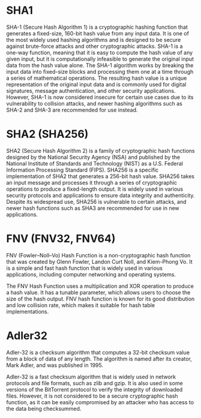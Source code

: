 # SHA1
SHA-1 (Secure Hash Algorithm 1) is a cryptographic hashing function that generates a fixed-size, 160-bit hash value from any input data. It is one of the most widely used hashing algorithms and is designed to be secure against brute-force attacks and other cryptographic attacks. SHA-1 is a one-way function, meaning that it is easy to compute the hash value of any given input, but it is computationally infeasible to generate the original input data from the hash value alone. The SHA-1 algorithm works by breaking the input data into fixed-size blocks and processing them one at a time through a series of mathematical operations. The resulting hash value is a unique representation of the original input data and is commonly used for digital signatures, message authentication, and other security applications. However, SHA-1 is now considered insecure for certain use cases due to its vulnerability to collision attacks, and newer hashing algorithms such as SHA-2 and SHA-3 are recommended for use instead.

# SHA2 (SHA256)
SHA2 (Secure Hash Algorithm 2) is a family of cryptographic hash functions designed by the National Security Agency (NSA) and published by the National Institute of Standards and Technology (NIST) as a U.S. Federal Information Processing Standard (FIPS). SHA256 is a specific implementation of SHA2 that generates a 256-bit hash value. SHA256 takes an input message and processes it through a series of cryptographic operations to produce a fixed-length output. It is widely used in various security protocols and applications to ensure data integrity and authenticity. Despite its widespread use, SHA256 is vulnerable to certain attacks, and newer hash functions such as SHA3 are recommended for use in new applications.

# FNV (FNV32, FNV64)
FNV (Fowler–Noll–Vo) Hash Function is a non-cryptographic hash function that was created by Glenn Fowler, Landon Curt Noll, and Kiem-Phong Vo. It is a simple and fast hash function that is widely used in various applications, including computer networking and operating systems.

The FNV Hash Function uses a multiplication and XOR operation to produce a hash value. It has a tunable parameter, which allows users to choose the size of the hash output. FNV hash function is known for its good distribution and low collision rate, which makes it suitable for hash table implementations.

# Adler32
Adler-32 is a checksum algorithm that computes a 32-bit checksum value from a block of data of any length. The algorithm is named after its creator, Mark Adler, and was published in 1995.

Adler-32 is a fast checksum algorithm that is widely used in network protocols and file formats, such as zlib and gzip. It is also used in some versions of the BitTorrent protocol to verify the integrity of downloaded files. However, it is not considered to be a secure cryptographic hash function, as it can be easily compromised by an attacker who has access to the data being checksummed.